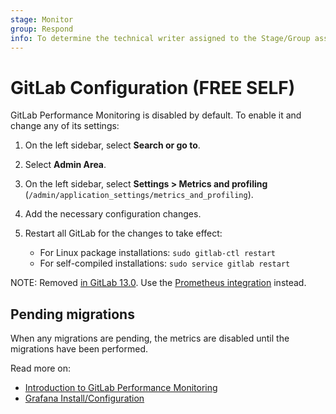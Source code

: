 ```yaml
---
stage: Monitor
group: Respond
info: To determine the technical writer assigned to the Stage/Group associated with this page, see https://about.gitlab.com/handbook/product/ux/technical-writing/#assignments
---
```


# GitLab Configuration **(FREE SELF)**

GitLab Performance Monitoring is disabled by default. To enable it and change any of its
settings:

1. On the left sidebar, select **Search or go to**.
1. Select **Admin Area**.
1. On the left sidebar, select **Settings > Metrics and profiling**
  (`/admin/application_settings/metrics_and_profiling`).
1. Add the necessary configuration changes.
1. Restart all GitLab for the changes to take effect:

   - For Linux package installations: `sudo gitlab-ctl restart`
   - For self-compiled installations: `sudo service gitlab restart`

NOTE:
Removed [in GitLab 13.0](https://gitlab.com/gitlab-org/gitlab/-/merge_requests/30786). Use the
[Prometheus integration](../prometheus/index.md) instead.

## Pending migrations

When any migrations are pending, the metrics are disabled until the migrations
have been performed.

Read more on:

- [Introduction to GitLab Performance Monitoring](index.md)
- [Grafana Install/Configuration](grafana_configuration.md)
